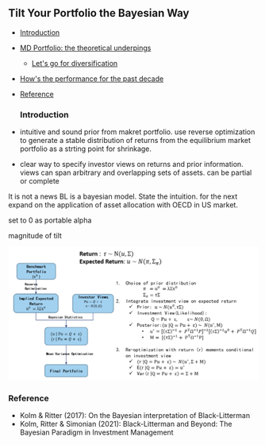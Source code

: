 
#

## Tilt Your Portfolio the Bayesian Way

- [Introduction](#introduction)
- [MD Portfolio: the theoretical underpings](#why)
  - [Let's go for diversification](#subparagraph1)
- [How's the performance for the past decade](#perf)
- [Reference](#ref)

  ### Introduction <a name="introduction"></a>

- intuitive and sound prior from makret portfolio. use reverse optimization to generate a stable distribution of returns from the equilibrium market portfolio as a strting point for shrinkage.
- clear way to specify investor views on returns and prior information. views can span arbitrary and overlapping sets of assets. can be partial or complete


It is not a news BL is a bayesian model. State the intuition. for the next expand on the application of asset allocation with OECD in US market.

set to 0 as portable alpha

magnitude of tilt

![BL](https://raw.githubusercontent.com/SkyBlueRW/SkyBlueRW.github.io/main/_posts/asset/bl.png)


  ### Reference <a name="ref"></a>
  - Kolm & Ritter (2017): On the Bayesian interpretation of Black-Litterman
  - Kolm, Ritter & Simonian (2021): Black-Litterman and Beyond: The Bayesian Paradigm in Investment Management
